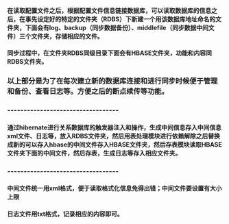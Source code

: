 #### 在读取配置文件之后，根据配置文件信息链接数据库，可以读取数据库的信息之后，在事先设定好的特定的文件夹（RDBS）下新建一个用该数据库地址命名的文件夹，下面会有log、backup（同步数据备份）、middlefile（同步数据中间文件）三个文件夹，存储相应的文件。
#### 同步过程中，在文件夹RDBS同级目录下面会有HBASE文件夹，功能和内容同RDBS文件夹。
### 以上部分是为了在每次建立新的数据库连接和进行同步时候便于管理和备份、查看日志等。方便之后的断点续传等功能。
### ----------------------------------
#### 通过hibernate进行关系数据库的触发器注入和操作，生成中间信息存入中间信息xml文件、日志等，放入RDBS文件夹，然后用表处理模块进行依赖解除之后替换成新的可以存入hbase的中间文件存入HBASE文件夹，然后存表模块读取HBASE文件夹下面的中间文件，然后存表，生成日志等存入相应文件夹。
### ----------------------------------
#### 中间文件统一用xml格式，便于读取格式化信息免得出错；中间文件要设置有大小上限
#### 日志文件用txt格式，记录相应的内容即可。
#### 